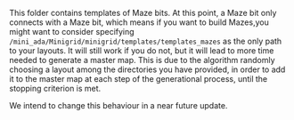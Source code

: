 This folder contains templates of Maze bits. At this point, a Maze bit only connects with a Maze bit, which means if you want to build Mazes,you might want to consider specifying `/mini_ada/Minigrid/minigrid/templates/templates_mazes` as the only path to your layouts. It will still work if you do not, but it will lead to more time needed to generate a master map. This is due to the algorithm randomly choosing a layout among the directories you have provided, in order to add it to the master map at each step of the generational process, until the stopping criterion is met.


We intend to change this behaviour in a near future update.